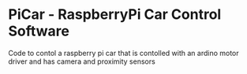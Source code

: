 # PiCar - RaspberryPi Car Control Software
Code to contol a raspberry pi car that is contolled with an ardino motor driver and has camera and proximity sensors
